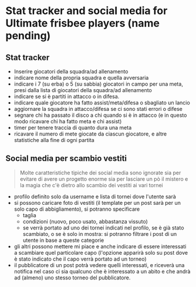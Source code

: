 # Stat tracker and social media for Ultimate frisbee players (name pending)
## Stat tracker
- Inserire giocatori della squadra/ad allenamento
- indicare nome della propria squadra e quella avversaria
- indicare i 7 (su erba) o 5 (su sabbia) giocatori in campo per una meta, presi dalla lista di giocatori della squadra/ad allenamento
- indicare se si è partiti in attacco o in difesa.
- indicare quale giocatore ha fatto assist/meta/difesa o sbagliato un lancio
- aggiornare la squadra in attacco/difesa se ci sono stati errori o difese
- segnare chi ha passato il disco a chi quando si è in attacco (e in questo modo ricavare chi ha fatto meta e chi assist)
- timer per tenere traccia di quanto dura una meta
- ricavare il numero di mete giocate da ciascun giocatore, e altre statistiche alla fine di ogni partita
## Social media per scambio vestiti
>Molte caratteristiche tipiche dei social media sono ignorate sia per evitare di avere un progetto enorme sia per lasciare un pò il mistero e la magia che c'è dietro allo scambio dei vestiti ai vari tornei 
- profilo definito solo da username e lista di tornei dove l'utente sarà 
- si possono caricare foto di vestiti (il template per un post sarà per un solo capo di abbigliamento), si potranno specificare
	- taglia 
	- condizioni (nuovo, poco usato, abbastanza vissuto)
	- se verrà portato ad uno dei tornei indicati nel profilo, se è già stato scambiato, o se è solo in mostra: si potranno filtrare i post di un utente in base a queste categorie
- gli altri possono mettere mi piace e anche indicare di essere interessati a scambiare quel particolare capo (l'opzione apparirà solo su post dove è stato indicato che il capo verrà portato ad un torneo)
- il pubblicatore di un post potrà vedere quelli interessati, e riceverà una notifica nel caso ci sia qualcuno che è interessato a un abito e che andrà ad (almeno) uno stesso torneo del pubblicatore.
